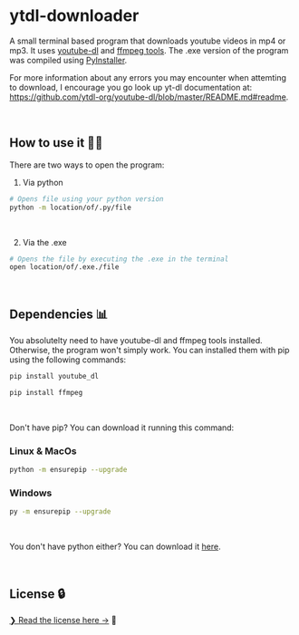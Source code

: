 # ytdl-downloader
A small terminal based program that downloads youtube videos in mp4 or mp3. It uses <a href="https://youtube-dl.org/" target="_blank">youtube-dl</a> and <a href="https://ffmpeg.org/" target="_blank">ffmpeg tools</a>. The .exe version of the program was compiled using <a href="https://pyinstaller.org/en/stable/" target="_blank">PyInstaller</a>.

For more information about any errors you may encounter when attemting to download, I encourage you go look up yt-dl documentation at: https://github.com/ytdl-org/youtube-dl/blob/master/README.md#readme.

<br>

## How to use it 🤷‍♂️
There are two ways to open the program:

1) Via python

```bash
# Opens file using your python version
python -m location/of/.py/file
```
<br>

2) Via the .exe

```bash
# Opens the file by executing the .exe in the terminal
open location/of/.exe./file
```

<br>



## Dependencies 📊
You absolutelty need to have youtube-dl and ffmpeg tools installed. Otherwise, the program won't simply work. You can installed them with pip using the following commands:

```bash
pip install youtube_dl
```
```bash
pip install ffmpeg
```
<br>

Don't have pip? You can download it running this command:
<br>
<h3>Linux & MacOs</h3>

```bash
python -m ensurepip --upgrade
```

<h3>Windows</h3>

```bash
py -m ensurepip --upgrade
```
<br>

You don't have python either? You can download it <a href="https://www.python.org/downloads/" target="_blank">here</a>.

<br>

## License 🔒

[❯ Read the license here →](LICENSE.md) 📄
